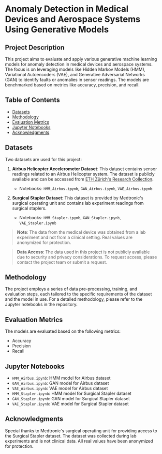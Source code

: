 # Anomaly Detection in Medical Devices and Aerospace Systems Using Generative Models

## Project Description

This project aims to evaluate and apply various generative machine learning models for anomaly detection in medical devices and aerospace systems. The focus is on leveraging models like Hidden Markov Models (HMM), Variational Autoencoders (VAE), and Generative Adversarial Networks (GAN) to identify faults or anomalies in sensor readings. The models are benchmarked based on metrics like accuracy, precision, and recall.

## Table of Contents

- [Datasets](#datasets)
- [Methodology](#methodology)
- [Evaluation Metrics](#evaluation-metrics)
- [Jupyter Notebooks](#jupyter-notebooks)
- [Acknowledgments](#acknowledgments)

## Datasets

Two datasets are used for this project:

1. **Airbus Helicopter Accelerometer Dataset**: This dataset contains sensor readings related to an Airbus Helicopter system. The dataset is publicly available and can be accessed from [ETH Zürich's Research Collection](https://www.research-collection.ethz.ch/handle/20.500.11850/415151).
    - Notebooks: `HMM_Airbus.ipynb`, `GAN_Airbus.ipynb`, `VAE_Airbus.ipynb`

2. **Surgical Stapler Dataset**: This dataset is provided by Medtronic's surgical operating unit and contains lab experiment readings from surgical staplers.
    - Notebooks: `HMM_Stapler.ipynb`, `GAN_Stapler.ipynb`, `VAE_Stapler.ipynb`

> **Note**: The data from the medical device was obtained from a lab experiment and not from a clinical setting. Real values are anonymized for protection.

> **Data Access**: The data used in this project is not publicly available due to security and privacy considerations. To request access, please contact the project team or submit a request.

## Methodology

The project employs a series of data pre-processing, training, and evaluation steps, each tailored to the specific requirements of the dataset and the model in use. For a detailed methodology, please refer to the Jupyter notebooks in the repository.

## Evaluation Metrics

The models are evaluated based on the following metrics:

- Accuracy
- Precision
- Recall

## Jupyter Notebooks

- `HMM_Airbus.ipynb`: HMM model for Airbus dataset
- `GAN_Airbus.ipynb`: GAN model for Airbus dataset
- `VAE_Airbus.ipynb`: VAE model for Airbus dataset
- `HMM_Stapler.ipynb`: HMM model for Surgical Stapler dataset
- `GAN_Stapler.ipynb`: GAN model for Surgical Stapler dataset
- `VAE_Stapler.ipynb`: VAE model for Surgical Stapler dataset

## Acknowledgments

Special thanks to Medtronic's surgical operating unit for providing access to the Surgical Stapler dataset. The dataset was collected during lab experiments and is not clinical data. All real values have been anonymized for protection.
